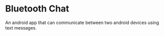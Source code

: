 # Bluetooth Chat
An android app that can communicate between two android devices using text messages.
